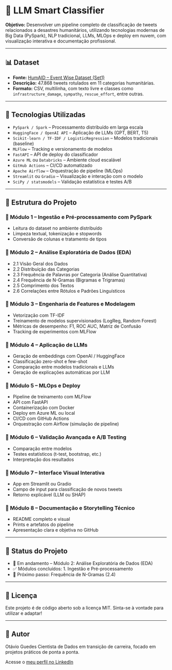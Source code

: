 # 🤖 LLM Smart Classifier

**Objetivo:** Desenvolver um pipeline completo de classificação de tweets relacionados a desastres humanitários, utilizando tecnologias modernas de Big Data (PySpark), NLP tradicional, LLMs, MLOps e deploy em nuvem, com visualização interativa e documentação profissional.

---

## 📊 Dataset

- **Fonte:** [HumAID – Event Wise Dataset (Set1)](https://crisisnlp.qcri.org/humaid_dataset.html)
- **Descrição:** 47.868 tweets rotulados em 11 categorias humanitárias.
- **Formato:** CSV, multilinha, com texto livre e classes como `infrastructure_damage`, `sympathy`, `rescue_effort`, entre outras.

---

## 🚀 Tecnologias Utilizadas

- `PySpark / Spark` – Processamento distribuído em larga escala
- `HuggingFace / OpenAI API` – Aplicação de LLMs (GPT, BERT, T5)
- `Scikit-learn / TF-IDF / LogisticRegression` – Modelos tradicionais (baseline)
- `MLFlow` – Tracking e versionamento de modelos
- `FastAPI` – API de deploy do classificador
- `Azure ML` ou `Databricks` – Ambiente cloud escalável
- `GitHub Actions` – CI/CD automatizado
- `Apache Airflow` – Orquestração de pipeline (MLOps)
- `Streamlit` ou `Gradio` – Visualização e interação com o modelo
- `SciPy / statsmodels` – Validação estatística e testes A/B

---

## 🧱 Estrutura do Projeto

### 🔹 Módulo 1 – Ingestão e Pré-processamento com PySpark
- Leitura do dataset no ambiente distribuído
- Limpeza textual, tokenização e stopwords
- Conversão de colunas e tratamento de tipos

### 🔹 Módulo 2 – Análise Exploratória de Dados (EDA)
- 2.1 Visão Geral dos Dados
- 2.2 Distribuição das Categorias
- 2.3 Frequência de Palavras por Categoria (Análise Quantitativa)
- 2.4 Frequência de N-Gramas (Bigramas e Trigramas)
- 2.5 Comprimento dos Textos
- 2.6 Correlações entre Rótulos e Padrões Linguísticos

### 🔹 Módulo 3 – Engenharia de Features e Modelagem
- Vetorização com TF-IDF
- Treinamento de modelos supervisionados (LogReg, Random Forest)
- Métricas de desempenho: F1, ROC AUC, Matriz de Confusão
- Tracking de experimentos com MLFlow

### 🔹 Módulo 4 – Aplicação de LLMs
- Geração de embeddings com OpenAI / HuggingFace
- Classificação zero-shot e few-shot
- Comparação entre modelos tradicionais e LLMs
- Geração de explicações automáticas por LLM

### 🔹 Módulo 5 – MLOps e Deploy
- Pipeline de treinamento com MLFlow
- API com FastAPI
- Containerização com Docker
- Deploy em Azure ML ou local
- CI/CD com GitHub Actions
- Orquestração com Airflow (simulação de pipeline)

### 🔹 Módulo 6 – Validação Avançada e A/B Testing
- Comparação entre modelos
- Testes estatísticos (t-test, bootstrap, etc.)
- Interpretação dos resultados

### 🔹 Módulo 7 – Interface Visual Interativa
- App em Streamlit ou Gradio
- Campo de input para classificação de novos tweets
- Retorno explicável (LLM ou SHAP)

### 🔹 Módulo 8 – Documentação e Storytelling Técnico
- README completo e visual
- Prints e artefatos do pipeline
- Apresentação clara e objetiva no GitHub

---

## 📌 Status do Projeto

- 🔧 Em andamento – Módulo 2: Análise Exploratória de Dados (EDA)
- ✅ Módulos concluídos: 1. Ingestão e Pré-processamento
- 🚧 Próximo passo: Frequência de N-Gramas (2.4)

---

## 📎 Licença

Este projeto é de código aberto sob a licença MIT. Sinta-se à vontade para utilizar e adaptar!

---

## 📅 Autor
Otávio Guedes
Cientista de Dados em transição de carreira, focado em projetos práticos de ponta a ponta.

Acesse o [meu perfil no LinkedIn](https://www.linkedin.com/in/otaviomendesguedes/)
